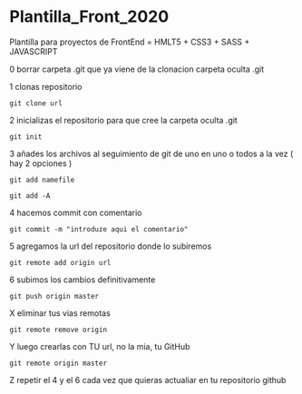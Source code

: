 # Plantilla_Front_2020
Plantilla para proyectos de FrontEnd = HMLT5 + CSS3 + SASS + JAVASCRIPT

0 borrar carpeta .git que ya viene de la clonacion 
	carpeta oculta .git

1 clonas repositorio 

    git clone url

2 inicializas el repositorio para que cree la carpeta oculta .git


	git init

3 añades los archivos al seguimiento de git de uno en uno o todos a la vez ( hay 2 opciones )

	git add namefile

    git add -A

4 hacemos commit con comentario 

	git commit -m "introduze aqui el comentario"

5 agregamos la url del repositorio donde lo subiremos

	git remote add origin url

6 subimos los cambios definitivamente 

	git push origin master

X  eliminar tus vias remotas

	git remote remove origin

Y luego crearlas con TU url, no la mia, tu GitHub

	git remote origin master

Z repetir el 4 y el 6 cada vez que quieras actualiar en tu repositorio github